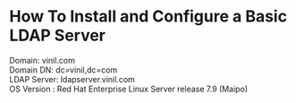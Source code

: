 # How To Install and Configure a Basic LDAP Server

Domain:	vinil.com<br />
Domain DN:	dc=vinil,dc=com<br />
LDAP Server:	ldapserver.vinil.com<br />
OS Version : Red Hat Enterprise Linux Server release 7.9 (Maipo)<br />
